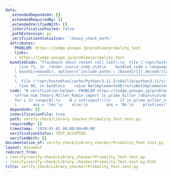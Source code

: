 ```yaml
---
data:
  _extendedDependsOn: []
  _extendedRequiredBy: []
  _extendedVerifiedWith: []
  _isVerificationFailed: false
  _pathExtension: py
  _verificationStatusIcon: ':heavy_check_mark:'
  attributes:
    PROBLEM: https://judge.yosupo.jp/problem/primality_test
    links:
    - https://judge.yosupo.jp/problem/primality_test
  bundledCode: "Traceback (most recent call last):\n  File \"/opt/hostedtoolcache/Python/3.11.5/x64/lib/python3.11/site-packages/onlinejudge_verify/documentation/build.py\"\
    , line 71, in _render_source_code_stat\n    bundled_code = language.bundle(stat.path,\
    \ basedir=basedir, options={'include_paths': [basedir]}).decode()\n          \
    \         ^^^^^^^^^^^^^^^^^^^^^^^^^^^^^^^^^^^^^^^^^^^^^^^^^^^^^^^^^^^^^^^^^^^^^^^^^^^^^^^^^\n\
    \  File \"/opt/hostedtoolcache/Python/3.11.5/x64/lib/python3.11/site-packages/onlinejudge_verify/languages/python.py\"\
    , line 96, in bundle\n    raise NotImplementedError\nNotImplementedError\n"
  code: "# verification-helper: PROBLEM https://judge.yosupo.jp/problem/primality_test\n\
    \nfrom num_theory.Miller_Rabin import is_prime_miller_rabin\n\n\nQ = int(input())\n\
    for i in range(Q):\n    N = int(input())\n    if is_prime_miller_rabin(N):\n \
    \       ans = 'Yes'\n    else:\n        ans = 'No'\n    print(ans)\n"
  dependsOn: []
  isVerificationFile: true
  path: verify-check/Library_checker/Primality_Test.test.py
  requiredBy: []
  timestamp: '1970-01-01 00:00:00+00:00'
  verificationStatus: TEST_ACCEPTED
  verifiedWith: []
documentation_of: verify-check/Library_checker/Primality_Test.test.py
layout: document
redirect_from:
- /verify/verify-check/Library_checker/Primality_Test.test.py
- /verify/verify-check/Library_checker/Primality_Test.test.py.html
title: verify-check/Library_checker/Primality_Test.test.py
---
```

